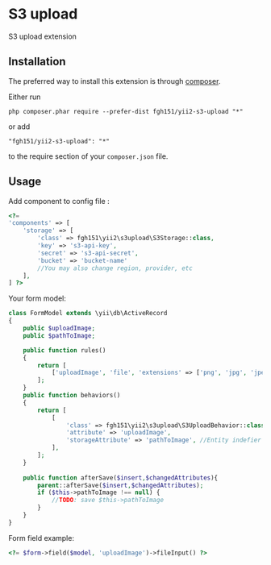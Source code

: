S3 upload
=========
S3 upload extension

Installation
------------

The preferred way to install this extension is through [composer](http://getcomposer.org/download/).

Either run

```
php composer.phar require --prefer-dist fgh151/yii2-s3-upload "*"
```

or add

```
"fgh151/yii2-s3-upload": "*"
```

to the require section of your `composer.json` file.


Usage
-----

Add component to config file  :

```php
<?= 
'components' => [
    'storage' => [
        'class' => fgh151\yii2\s3upload\S3Storage::class,
        'key' => 's3-api-key',
        'secret' => 's3-api-secret',
        'bucket' => 'bucket-name'
        //You may also change region, provider, etc
    ],
] ?>
```

Your form model:

```php
class FormModel extends \yii\db\ActiveRecord
{
    public $uploadImage;
    public $pathToImage;

    public function rules()
    {
        return [
            ['uploadImage', 'file', 'extensions' => ['png', 'jpg', 'jpeg']],
        ];
    }
    public function behaviors()
    {
        return [
            [
                'class' => fgh151\yii2\s3upload\S3UploadBehavior::class, //Behavior class
                'attribute' => 'uploadImage',
                'storageAttribute' => 'pathToImage', //Entity indefier in mapping clas
            ],
        ];
    }
    
    public function afterSave($insert,$changedAttributes){
        parent::afterSave($insert,$changedAttributes);
        if ($this->pathToImage !== null) {
            //TODO: save $this->pathToImage
        }
    }
}
```

Form field example:
```php
<?= $form->field($model, 'uploadImage')->fileInput() ?>
```